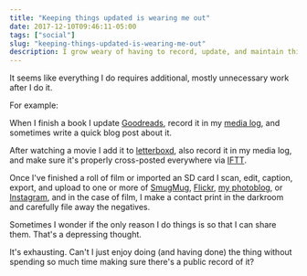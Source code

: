 ```yaml
---
title: "Keeping things updated is wearing me out"
date: 2017-12-10T09:46:11-05:00
tags: ["social"]
slug: "keeping-things-updated-is-wearing-me-out"
description: I grow weary of having to record, update, and maintain things
---
```

It seems like everything I do requires additional, mostly unnecessary work after I do it.

For example:

When I finish a book I update [Goodreads](https://www.goodreads.com/user/show/1259384-jack-baty), record it in my [media log](https://snippets.baty.net/2017/1021/), and sometimes write a quick blog post about it.

After watching a movie I add it to [letterboxd](https://letterboxd.com/jackbaty/), also record it in my media log, and make sure it's properly cross-posted everywhere via [IFTT](https://ifttt.com).

Once I've finished a roll of film or imported an SD card I scan, edit, caption, export, and upload to one or more of [SmugMug](https://jackbaty.smugmug.com), [Flickr](https://flickr.com/photos/jbaty), [my photoblog](https://photos.baty.net), or [Instagram](https//instagram.com/mrjackbaty), and in the case of film, I make a contact print in the darkroom and carefully file away the negatives.

Sometimes I wonder if the only reason I do things is so that I can share them. That's a depressing thought.

It's exhausting. Can't I just enjoy doing (and having done) the thing without spending so much time making sure there's a public record of it?

